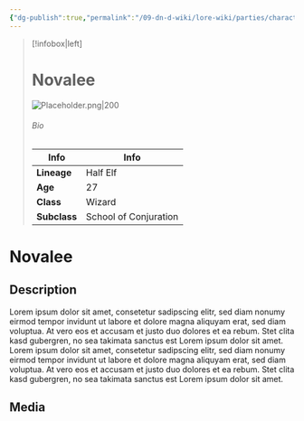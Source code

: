 ```yaml
---
{"dg-publish":true,"permalink":"/09-dn-d-wiki/lore-wiki/parties/characters/w-novalee/"}
---
```



> [!infobox|left]
> # Novalee
> ![Placeholder.png|200](/img/user/z_Assets/07.%20Images/Placeholder.png)
> ###### Bio
> | Info | Info |
>  |---|---|
> **Lineage** | Half Elf |
> **Age** | 27 |
> **Class**  | Wizard |
> **Subclass**  | School of Conjuration |
# Novalee
## Description
Lorem ipsum dolor sit amet, consetetur sadipscing elitr, sed diam nonumy eirmod tempor invidunt ut labore et dolore magna aliquyam erat, sed diam voluptua. At vero eos et accusam et justo duo dolores et ea rebum. Stet clita kasd gubergren, no sea takimata sanctus est Lorem ipsum dolor sit amet. Lorem ipsum dolor sit amet, consetetur sadipscing elitr, sed diam nonumy eirmod tempor invidunt ut labore et dolore magna aliquyam erat, sed diam voluptua. At vero eos et accusam et justo duo dolores et ea rebum. Stet clita kasd gubergren, no sea takimata sanctus est Lorem ipsum dolor sit amet.

## Media